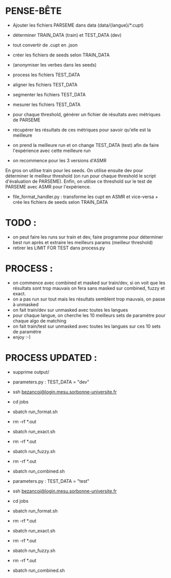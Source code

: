 # PENSE-BÊTE

- Ajouter les fichiers PARSEME dans data (data/{langue}/*.cupt)
- déterminer TRAIN_DATA (train) et TEST_DATA (dev)
- tout convertir de .cupt en .json
- créer les fichiers de seeds selon TRAIN_DATA

- (anonymiser les verbes dans les seeds)
- process les fichiers TEST_DATA
- aligner les fichiers TEST_DATA
- segmenter les fichiers TEST_DATA
- mesurer les fichiers TEST_DATA

- pour chaque threshold, générer un fichier de résultats avec métriques de PARSEME
- récupérer les résultats de ces métriques pour savoir qu'elle est la meilleure

- on prend la meilleure run et on change TEST_DATA (test) afin de faire l'expérience avec cette meilleure run
- on recommence pour les 3 versions d'ASMR

En gros on utilise train pour les seeds. On utilise ensuite dev pour déterminer le meilleur threshold (on run pour chaque threshold le script d'évaluation de PARSEME). Enfin, on utilise ce threshold sur le test de PARSEME avec ASMR pour l'expérience.


- file_format_handler.py : transforme les cupt en ASMR et vice-versa + crée les fichiers de seeds selon TRAIN_DATA

# TODO : 

- on peut faire les runs sur train et dev, faire programme pour déterminer best run après et extraire les meilleurs params (meilleur threshold)
- retirer les LIMIT FOR TEST dans process.py

# PROCESS : 

- on commence avec combined et masked sur train/dev, si on voit que les résultats sont trop mauvais on fera sans masked sur combined, fuzzy et exact.
- on a pas run sur tout mais les résultats semblent trop mauvais, on passe à unmasked
- on fait train/dev sur unmasked avec toutes les langues
- pour chaque langue, on cherche les 10 meilleurs sets de paramètre pour chaque algo de matching
- on fait train/test sur unmasked avec toutes les langues sur ces 10 sets de paramètre
- enjoy :-)

# PROCESS UPDATED : 

- supprime output/

- parameters.py : TEST_DATA = "dev"
- ssh bezancoj@login.mesu.sorbonne-universite.fr
- cd jobs
- sbatch run_format.sh
- rm -rf *.out
- sbatch run_exact.sh
- rm -rf *.out
- sbatch run_fuzzy.sh
- rm -rf *.out
- sbatch run_combined.sh

- parameters.py : TEST_DATA = "test"
- ssh bezancoj@login.mesu.sorbonne-universite.fr
- cd jobs
- sbatch run_format.sh
- rm -rf *.out
- sbatch run_exact.sh
- rm -rf *.out
- sbatch run_fuzzy.sh
- rm -rf *.out
- sbatch run_combined.sh